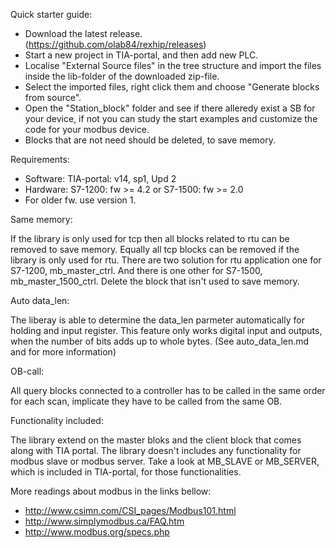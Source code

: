 Quick starter guide:
 - Download the latest release. (https://github.com/olab84/rexhip/releases)
 - Start a new project in TIA-portal, and then add new PLC.
 - Localise "External Source files" in the tree structure and import the files inside the lib-folder of the downloaded zip-file.
 - Select the imported files, right click them and choose "Generate blocks from source".
 - Open the "Station_block" folder and see if there alleredy exist a SB for your device, if not you can study the start examples and customize the code for your modbus device.
 - Blocks that are not need should be deleted, to save memory.
 
 Requirements:
 - Software: TIA-portal: v14, sp1, Upd 2
 - Hardware: S7-1200: fw >= 4.2 or S7-1500: fw >= 2.0  
 - For older fw. use version 1.

Same memory:

If the library is only used for tcp then all blocks related to rtu can be removed to save memory. Equally all tcp blocks can be removed if the library is only used for rtu. There are two solution for rtu application one for S7-1200, mb_master_ctrl. And there is one other for S7-1500,  mb_master_1500_ctrl. Delete the block that isn't used to save memory.

Auto data_len:

The liberay is able to determine the data_len parmeter automatically for holding and input register. This feature only works digital input and outputs, when the number of bits adds up to whole bytes. (See auto_data_len.md and for more information)

OB-call:

All query blocks connected to a controller has to be called in the same order for each scan, implicate they have to be called from the same OB.

Functionality included:

The library extend on the master bloks and the client block that comes along with TIA portal. The library doesn't includes any functionality for modbus slave or modbus server. Take a look at MB_SLAVE or MB_SERVER, which is included in TIA-portal, for those functionalities.

More readings about modbus in the links bellow:
 - http://www.csimn.com/CSI_pages/Modbus101.html
 - http://www.simplymodbus.ca/FAQ.htm
 - http://www.modbus.org/specs.php
